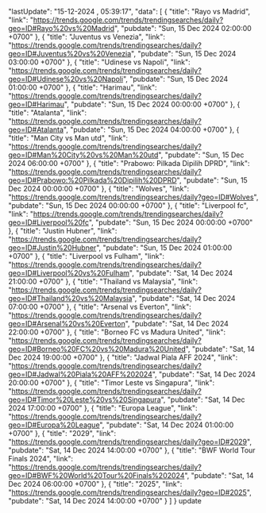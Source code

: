 "lastUpdate": "15-12-2024 , 05:39:17",
  "data": [
    {
      "title": "Rayo vs Madrid",
      "link": "https://trends.google.com/trends/trendingsearches/daily?geo=ID#Rayo%20vs%20Madrid",
      "pubdate": "Sun, 15 Dec 2024 02:00:00 +0700"
    },
    {
      "title": "Juventus vs Venezia",
      "link": "https://trends.google.com/trends/trendingsearches/daily?geo=ID#Juventus%20vs%20Venezia",
      "pubdate": "Sun, 15 Dec 2024 03:00:00 +0700"
    },
    {
      "title": "Udinese vs Napoli",
      "link": "https://trends.google.com/trends/trendingsearches/daily?geo=ID#Udinese%20vs%20Napoli",
      "pubdate": "Sun, 15 Dec 2024 01:00:00 +0700"
    },
    {
      "title": "Harimau",
      "link": "https://trends.google.com/trends/trendingsearches/daily?geo=ID#Harimau",
      "pubdate": "Sun, 15 Dec 2024 00:00:00 +0700"
    },
    {
      "title": "Atalanta",
      "link": "https://trends.google.com/trends/trendingsearches/daily?geo=ID#Atalanta",
      "pubdate": "Sun, 15 Dec 2024 04:00:00 +0700"
    },
    {
      "title": "Man City vs Man utd",
      "link": "https://trends.google.com/trends/trendingsearches/daily?geo=ID#Man%20City%20vs%20Man%20utd",
      "pubdate": "Sun, 15 Dec 2024 06:00:00 +0700"
    },
    {
      "title": "Prabowo: Pilkada Dipilih DPRD",
      "link": "https://trends.google.com/trends/trendingsearches/daily?geo=ID#Prabowo:%20Pilkada%20Dipilih%20DPRD",
      "pubdate": "Sun, 15 Dec 2024 00:00:00 +0700"
    },
    {
      "title": "Wolves",
      "link": "https://trends.google.com/trends/trendingsearches/daily?geo=ID#Wolves",
      "pubdate": "Sun, 15 Dec 2024 00:00:00 +0700"
    },
    {
      "title": "Liverpool fc",
      "link": "https://trends.google.com/trends/trendingsearches/daily?geo=ID#Liverpool%20fc",
      "pubdate": "Sun, 15 Dec 2024 00:00:00 +0700"
    },
    {
      "title": "Justin Hubner",
      "link": "https://trends.google.com/trends/trendingsearches/daily?geo=ID#Justin%20Hubner",
      "pubdate": "Sun, 15 Dec 2024 01:00:00 +0700"
    },
    {
      "title": "Liverpool vs Fulham",
      "link": "https://trends.google.com/trends/trendingsearches/daily?geo=ID#Liverpool%20vs%20Fulham",
      "pubdate": "Sat, 14 Dec 2024 21:00:00 +0700"
    },
    {
      "title": "Thailand vs Malaysia",
      "link": "https://trends.google.com/trends/trendingsearches/daily?geo=ID#Thailand%20vs%20Malaysia",
      "pubdate": "Sat, 14 Dec 2024 07:00:00 +0700"
    },
    {
      "title": "Arsenal vs Everton",
      "link": "https://trends.google.com/trends/trendingsearches/daily?geo=ID#Arsenal%20vs%20Everton",
      "pubdate": "Sat, 14 Dec 2024 22:00:00 +0700"
    },
    {
      "title": "Borneo FC vs Madura United",
      "link": "https://trends.google.com/trends/trendingsearches/daily?geo=ID#Borneo%20FC%20vs%20Madura%20United",
      "pubdate": "Sat, 14 Dec 2024 19:00:00 +0700"
    },
    {
      "title": "Jadwal Piala AFF 2024",
      "link": "https://trends.google.com/trends/trendingsearches/daily?geo=ID#Jadwal%20Piala%20AFF%202024",
      "pubdate": "Sat, 14 Dec 2024 20:00:00 +0700"
    },
    {
      "title": "Timor Leste vs Singapura",
      "link": "https://trends.google.com/trends/trendingsearches/daily?geo=ID#Timor%20Leste%20vs%20Singapura",
      "pubdate": "Sat, 14 Dec 2024 17:00:00 +0700"
    },
    {
      "title": "Europa League",
      "link": "https://trends.google.com/trends/trendingsearches/daily?geo=ID#Europa%20League",
      "pubdate": "Sat, 14 Dec 2024 01:00:00 +0700"
    },
    {
      "title": "2029",
      "link": "https://trends.google.com/trends/trendingsearches/daily?geo=ID#2029",
      "pubdate": "Sat, 14 Dec 2024 14:00:00 +0700"
    },
    {
      "title": "BWF World Tour Finals 2024",
      "link": "https://trends.google.com/trends/trendingsearches/daily?geo=ID#BWF%20World%20Tour%20Finals%202024",
      "pubdate": "Sat, 14 Dec 2024 06:00:00 +0700"
    },
    {
      "title": "2025",
      "link": "https://trends.google.com/trends/trendingsearches/daily?geo=ID#2025",
      "pubdate": "Sat, 14 Dec 2024 14:00:00 +0700"
    }
  ]
}
update 

